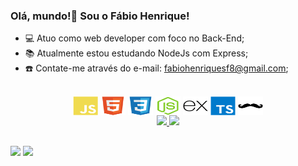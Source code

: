 ### Olá, mundo!:vulcan_salute: Sou o Fábio Henrique!

- :computer: Atuo como web developer com foco no Back-End;
- :books: Atualmente estou estudando NodeJs com Express;
- :phone: Contate-me através do e-mail: fabiohenriquesf8@gmail.com;

<div style="display: inline_block margin-bottom: 2em" align="center"><br>
  <img align="center" alt="Fábio-Js" height="30" width="40" src="https://raw.githubusercontent.com/devicons/devicon/master/icons/javascript/javascript-plain.svg">
  <img align="center" alt="Fábio-HTML" height="30" width="40" src="https://raw.githubusercontent.com/devicons/devicon/master/icons/html5/html5-original.svg">
  <img align="center" alt="Fábio-CSS" height="30" width="40" src="https://raw.githubusercontent.com/devicons/devicon/master/icons/css3/css3-original.svg">
  <img align="center" alt="Fábio-NodeJs" height="30" width="40" src="https://raw.githubusercontent.com/devicons/devicon/master/icons/nodejs/nodejs-plain.svg">
  <img align="center" alt="Fábio-Express" height="30" width="40" src="https://raw.githubusercontent.com/devicons/devicon/master/icons/express/express-original.svg">
  <img align="center" alt="Fábio-TypeScript" height="30" width="40" src="https://raw.githubusercontent.com/devicons/devicon/master/icons/typescript/typescript-original.svg">
  <img align="center" alt="Fábio-Handlebars" height="30" width="40" src="https://raw.githubusercontent.com/devicons/devicon/master/icons/handlebars/handlebars-original.svg">
</div>

<div align="center">
  <a href="https://github.com/fabaohs">
  <img height="180em" src="https://github-readme-stats.vercel.app/api?username=fabaohs&show_icons=true&theme=radical&include_all_commits=true&count_private=true"/>
  <img height="180em" src="https://github-readme-stats.vercel.app/api/top-langs/?username=fabaohs&layout=compact&langs_count=7&theme=radical"/>
</div>

##

  <a href = "mailto:fabiohenriquesf8@gmail.com"><img src="https://img.shields.io/badge/-Gmail-%23333?style=for-the-badge&logo=gmail&logoColor=white" target="_blank"></a>
  <a href="https://www.linkedin.com/in/fabiohti" target="_blank"><img src="https://img.shields.io/badge/-LinkedIn-%230077B5?style=for-the-badge&logo=linkedin&logoColor=white" target="_blank"></a> 
